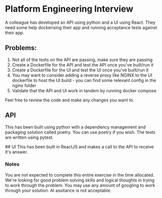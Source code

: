 # Platform Engineering Interview

A colleague has developed an API using python and a UI using React. They need some help dockerising their app and running acceptance tests against their app.

## Problems:
1. Not all of the tests on the API are passing, make sure they are passing
2. Create a Dockerfile for the API and test the API once you've built/run it
3. Create a Dockerfile for the UI and test the UI once you've built/run it
4. You may want to consider adding a reverse proxy like NGINX to the UI dockerfile to host the UI build - you can find some relevant config in the nginx folder
4. Validate that the API and UI work in tandem by running docker compose

Feel free to review the code and make any changes you want to.

## API
This has been built using python with a dependency management and packaging solution called poetry. You can use poetry if you wish. The tests are written using pytest.

## UI
This has been built in ReactJS and makes a call to the API to receive it's answer.

### Notes
You are not expected to complete this entire exercise in the time allocated. We're looking for good problem solving skills and logical thoughts in trying to work through the problem. You may use any amount of googling to work through your solution. AI assitance is not acceptable.